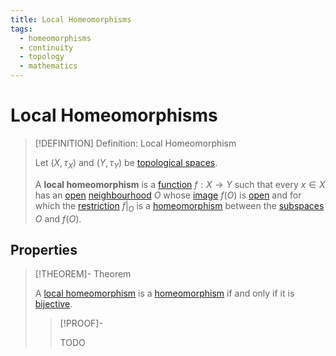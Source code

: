 ```yaml
---
title: Local Homeomorphisms
tags:
  - homeomorphisms
  - continuity
  - topology
  - mathematics
---
```


# Local Homeomorphisms

>[!DEFINITION] Definition: Local Homeomorphism
>
>Let $(X, \tau_X)$ and $(Y,\tau_Y)$ be [topological spaces](../../Topological%20Spaces.md).
>
>A **local homeomorphism** is a [function](../../../Analysis/Functions/Functions.md) $f: X \to Y$ such that every $x \in X$ has an [open](../../Topological%20Spaces.md) [neighbourhood](../../Topological%20Spaces.md) $O$ whose [image](../../../Analysis/Functions/Functions.md) $f(O)$ is [open](../../Topological%20Spaces.md) and for which the [restriction](../../../Analysis/Functions/Functions.md) $f\big|_O$ is a [homeomorphism](./index.md) between the [subspaces](../../Topological%20Subspaces.md) $O$ and $f(O)$.
>

## Properties

>[!THEOREM]- Theorem
>
>A [local homeomorphism](Local%20Homeomorphisms.md) is a [homeomorphism](./index.md) if and only if it is [bijective](../../../Analysis/Functions/Injections,%20Surjections%20and%20Bijections.md).
>
>>[!PROOF]-
>>
>>TODO
>>
>
